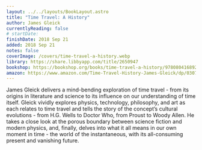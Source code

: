 ```yaml
---
layout: ../../layouts/BookLayout.astro
title: "Time Travel: A History"
author: James Gleick
currentlyReading: false
# startDate:
finishDate: 2018 Sep 21
added: 2018 Sep 21
notes: false
coverImage: /covers/time-travel-a-history.webp
library: https://share.libbyapp.com/title/2650947
bookshop: https://bookshop.org/books/time-travel-a-history/9780804168922
amazon: https://www.amazon.com/Time-Travel-History-James-Gleick/dp/0307908798
---
```


James Gleick delivers a mind-bending exploration of time travel - from its origins in literature and science to its influence on our understanding of time itself. Gleick vividly explores physics, technology, philosophy, and art as each relates to time travel and tells the story of the concept’s cultural evolutions - from H.G. Wells to Doctor Who, from Proust to Woody Allen. He takes a close look at the porous boundary between science fiction and modern physics, and, finally, delves into what it all means in our own moment in time - the world of the instantaneous, with its all-consuming present and vanishing future.  
